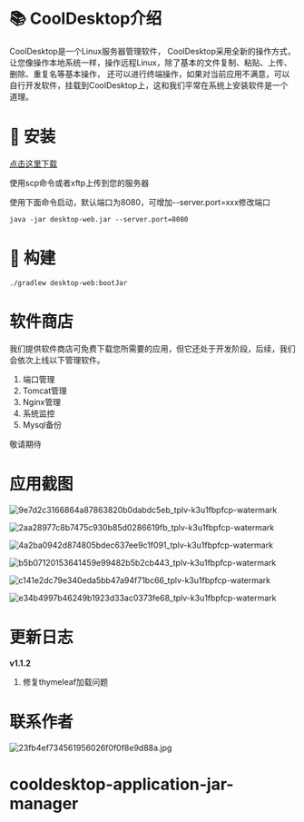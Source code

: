 #  📚 CoolDesktop介绍

CoolDesktop是一个Linux服务器管理软件，
CoolDesktop采用全新的操作方式，让您像操作本地系统一样，操作远程Linux，除了基本的文件复制、粘贴、上传、删除、重复名等基本操作，
还可以进行终端操作，如果对当前应用不满意，可以自行开发软件，挂载到CoolDesktop上，这和我们平常在系统上安装软件是一个道理。



# 🛫 安装

  [点击这里下载](https://github.com/houxinlin/cooldesktop/releases/download/v2.0.0/desktop-web-2.0.0.jar)

  使用scp命令或者xftp上传到您的服务器

  使用下面命令启动，默认端口为8080，可增加--server.port=xxx修改端口

```shell
java -jar desktop-web.jar --server.port=8080
```
# 🛴 构建
```shell
./gradlew desktop-web:bootJar
```

# 软件商店

我们提供软件商店可免费下载您所需要的应用，但它还处于开发阶段，后续，我们会依次上线以下管理软件。
1. 端口管理
2. Tomcat管理
3. Nginx管理
4. 系统监控
5. Mysql备份

敬请期待
# 应用截图

![9e7d2c3166864a87863820b0dabdc5eb_tplv-k3u1fbpfcp-watermark](https://user-images.githubusercontent.com/38684327/164463617-ef9bfb4f-bc81-4e67-887b-4b0ea99c8db1.jpg)

![2aa28977c8b7475c930b85d0286619fb_tplv-k3u1fbpfcp-watermark](https://user-images.githubusercontent.com/38684327/164464210-48f70250-bfe8-4a56-838a-9aaee23709f2.jpg)

![4a2ba0942d874805bdec637ee9c1f091_tplv-k3u1fbpfcp-watermark](https://user-images.githubusercontent.com/38684327/164464223-636f3429-63d8-43c9-a8f3-5277403c34d0.png)

![b5b07120153641459e99482b5b2cb443_tplv-k3u1fbpfcp-watermark](https://user-images.githubusercontent.com/38684327/164464233-51088e44-7b85-44df-9874-99223963eec9.png)

![c141e2dc79e340eda5bb47a94f71bc66_tplv-k3u1fbpfcp-watermark](https://user-images.githubusercontent.com/38684327/164464246-38653e45-5448-4292-a26e-666783a620e7.png)

![e34b4997b46249b1923d33ac0373fe68_tplv-k3u1fbpfcp-watermark](https://user-images.githubusercontent.com/38684327/164464265-affdf621-5ce8-4938-8d59-fb7565302053.png)


# 更新日志
**v1.1.2**
1. 修复thymeleaf加载问题

# 联系作者


![23fb4ef734561956026f0f0f8e9d88a.jpg](https://p1-juejin.byteimg.com/tos-cn-i-k3u1fbpfcp/26fad3fa2cbb42d8b73f7192608abe55~tplv-k3u1fbpfcp-watermark.image?)
# cooldesktop-application-jar-manager
